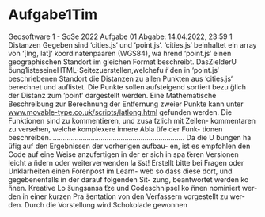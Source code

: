 # Aufgabe1Tim
Geosoftware 1 - SoSe 2022
Aufgabe 01 Abgabe: 14.04.2022, 23:59
1 Distanzen
Gegeben sind ‘cities.js‘ und ‘point.js‘. ‘cities.js‘ beinhaltet ein array von ‘[lng, lat]‘ koordinatenpaaren (WGS84), wa ̈hrend ‘point.js‘ einen geographischen Standort im gleichen Format beschreibt.
DasZielderU ̈bung1isteseineHTML-Seitezuerstellen,welchefu ̈r den in ‘point.js‘ beschriebenen Standort die Distanzen zu allen Punkten aus ‘cities.js‘ berechnet und auflistet. Die Punkte sollen aufsteigend sortiert bezu ̈glich der Distanz zum ’point’ dargestellt werden.
Eine Mathematische Beschreibung zur Berechnung der Entfernung zweier Punkte kann unter www.movable-type.co.uk/scripts/latlong.html gefunden werden.
Die Funktionen sind zu kommentieren, und zusa ̈tzlich mit Zeilen- kommentaren zu versehen, welche komplexere innere Abla ̈ufe der Funk- tionen beschreiben.
..................................................................
Da die U ̈bungen ha ̈ufig auf den Ergebnissen der vorherigen aufbau- en, ist es empfohlen den Code auf eine Weise anzufertigen in der er sich in spa ̈teren Versionen leicht a ̈ndern oder weiterverwenden la ̈sst!
Erstellt bitte bei Fragen oder Unklarheiten einen Forenpost im Learn- web so dass diese dort, und gegebenenfalls in der darauf folgenden Sit- zung, beantwortet werden ko ̈nnen.
Kreative Lo ̈sungsansa ̈tze und Codeschnipsel ko ̈nnen nominiert wer- den in einer kurzen Pra ̈sentation von den Verfassern vorgestellt zu wer- den. Durch die Vorstellung wird Schokolade gewonnen